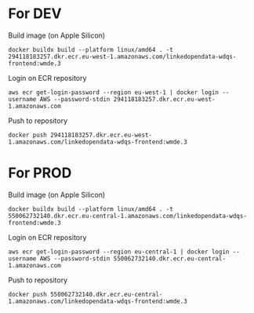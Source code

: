 # For DEV

Build image (on Apple Silicon)
```
docker buildx build --platform linux/amd64 . -t 294118183257.dkr.ecr.eu-west-1.amazonaws.com/linkedopendata-wdqs-frontend:wmde.3
```

Login on ECR repository
```
aws ecr get-login-password --region eu-west-1 | docker login --username AWS --password-stdin 294118183257.dkr.ecr.eu-west-1.amazonaws.com
```

Push to repository
```
docker push 294118183257.dkr.ecr.eu-west-1.amazonaws.com/linkedopendata-wdqs-frontend:wmde.3
```

# For PROD

Build image (on Apple Silicon)
```
docker buildx build --platform linux/amd64 . -t 550062732140.dkr.ecr.eu-central-1.amazonaws.com/linkedopendata-wdqs-frontend:wmde.3
```

Login on ECR repository
```
aws ecr get-login-password --region eu-central-1 | docker login --username AWS --password-stdin 550062732140.dkr.ecr.eu-central-1.amazonaws.com
```

Push to repository
```
docker push 550062732140.dkr.ecr.eu-central-1.amazonaws.com/linkedopendata-wdqs-frontend:wmde.3
```